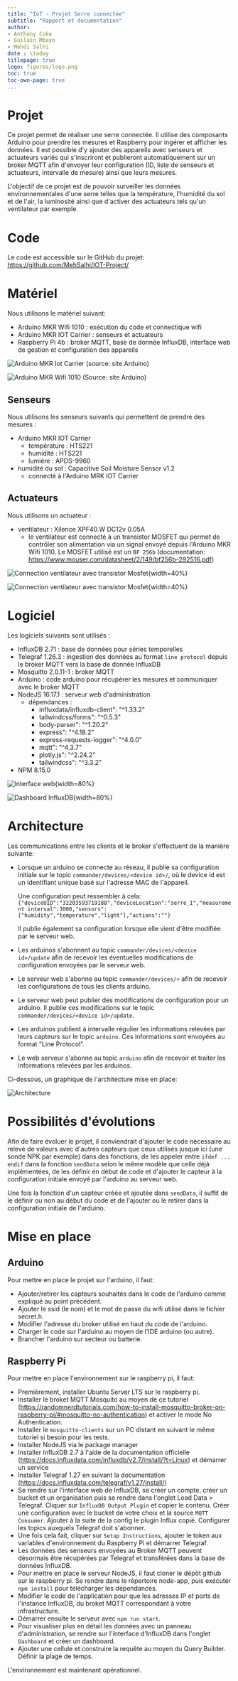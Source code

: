 ```yaml
---
title: "IoT - Projet Serre connectée"
subtitle: "Rapport et documentation"
author: 
- Anthony Coke
- Guilain Mbayo
- Mehdi Salhi
date : \today
titlepage: true
logo: figures/logo.png
toc: true
toc-own-page: true
...
```


# Projet

Ce projet permet de réaliser une serre connectée. Il utilise des composants
Arduino pour prendre les mesures et Raspberry pour ingérer et afficher les
données. Il est possible d'y ajouter des appareils avec senseurs et actuateurs
variés qui s'inscriront et publieront automatiquement sur un broker MQTT afin
d'envoyer leur configuration (ID, liste de senseurs et actuateurs, intervalle de
mesure) ainsi que leurs mesures.

L'objectif de ce projet est de pouvoir surveiller les données environnementales
d'une serre telles que la température, l'humidité du sol et de l'air, la
luminosité ainsi que d'activer des actuateurs tels qu'un ventilateur par
exemple.

# Code

Le code est accessible sur le GitHub du projet: <https://github.com/MehSalhi/IOT-Project/>

# Matériel

Nous utilisons le matériel suivant: 

- Arduino MKR Wifi 1010 : exécution du code et connectique wifi
- Arduino MKR IOT Carrier : senseurs et actuateurs
- Raspberry Pi 4b : broker MQTT, base de donnée InfluxDB, interface web de
  gestion et configuration des appareils

![Arduino MKR Iot Carrier (source: site Arduino)](figures/mkr_iot_carrier_plant.png)

![Arduino MKR Wifi 1010 (Source: site Arduino)](figures/ard_mkr_1010.png)



## Senseurs

Nous utilisons les senseurs suivants qui permettent de prendre des mesures :

- Arduino MKR IOT Carrier
    - température : HTS221
    - humidité : HTS221
    - lumière : APDS-9960
- humidité du sol : Capacitive Soil Moisture Sensor v1.2
    - connecté à l'Arduino MRK IOT Carrier


## Actuateurs

Nous utilisons un actuateur : 

- ventilateur : Xilence XPF40.W DC12v 0.05A
    - le ventilateur est connecté à un transistor MOSFET qui permet de contrôler
      son alimentation via un signal envoyé depuis l'Arduino MKR Wifi 1010. Le
      MOSFET utilisé est un `BF 256b` (documentation: <https://www.mouser.com/datasheet/2/149/bf256b-292516.pdf>)

![Connection ventilateur avec transistor Mosfet](figures/iot_fan_sch.png){width=40%}

![Connection ventilateur avec transistor Mosfet](figures/iot_fan.png){width=40%}

# Logiciel

Les logiciels suivants sont utilisés :

- InfluxDB 2.71 : base de données pour séries temporelles
- Telegraf 1.26.3 : ingestion des données au format `line protocol` depuis le 
    broker MQTT vers la base de
  donnée InfluxDB
- Mosquitto 2.0.11-1 : broker MQTT
- Arduino : code arduino pour récupérer les mesures et communiquer avec le
  broker MQTT
- NodeJS 16.17.1 : serveur web d'administration
    - dépendances :
        - influxdata/influxdb-client": "^1.33.2"
        - tailwindcss/forms": "^0.5.3"
        - body-parser": "^1.20.2"
        - express": "^4.18.2"
        - express-requests-logger": "^4.0.0"
        - mqtt": "^4.3.7"
        - plotly.js": "^2.24.2"
        - tailwindcss": "^3.3.2"
- NPM 8.15.0


![Interface web](figures/web_gui.png){width=80%}

![Dashboard InfluxDB](figures/data_influxdb.png){width=80%}

# Architecture

Les communications entre les clients et le broker s'effectuent de la manière
suivante:

- Lorsque un arduino se connecte au réseau, il publie sa configuration initiale
  sur le topic `commander/devices/<device id>/`, où le device id est un
  identifiant unique basé sur l'adresse MAC de l'appareil. 

  Une configuration peut ressembler à cela:
  `{"deviceUID":"32203593719188","deviceLocation":"serre_1","measurement
  interval":3000,"sensors":["humidity","temperature","light"],"actions":""}`

  Il publie également sa configuration lorsque elle vient d'être modifiée par le
  serveur web.

- Les arduinos s'abonnent au topic `commander/devices/<device id>/update` afin de
  recevoir les éventuelles modifications de configuration envoyées par le
  serveur web.

- Le serveur web s'abonne au topic `commander/devices/+` afin de recevoir les
  configurations de tous les clients arduino.

- Le serveur web peut publier des modifications de configuration pour un arduino.
  Il publie ces modifications sur le topic `commander/devices/<device
  id>/update`.

- Les arduinos publient à intervalle régulier les informations relevées par leurs
  capteurs sur le topic `arduino`. Ces informations sont envoyées au format
  "Line Protocol".

- Le web serveur s'abonne au topic `arduino` afin de recevoir et traiter les
  informations relevées par les arduinos.

Ci-dessous, un graphique de l'architecture mise en place:

![Architecture](figures/IOT_arch.drawio.png)

# Possibilités d'évolutions

Afin de faire évoluer le projet, il conviendrait
d'ajouter le code nécessaire au relevé de valeurs avec d'autres capteurs que
ceux utilisés jusque ici (une sonde NPK par exemple) dans des fonctions, de les 
appeler entre `ifdef ... endif` dans la fonction `sendData` selon le même modèle 
que celle déjà implémentées, de les définir en début de code et d'ajouter le 
capteur à la configuration initiale envoyé par l'arduino au serveur web.

Une fois la fonction d'un capteur créée et ajoutée dans `sendData`, il suffit de le
définir ou non au début du code et de l'ajouter ou le retirer dans la
configuration initiale de l'arduino.

# Mise en place

## Arduino

Pour mettre en place le projet sur l'arduino, il faut:

- Ajouter/retirer les capteurs souhaités dans le code de l'arduino comme
  expliqué au point précédent.
- Ajouter le ssid (le nom) et le mot de passe du wifi utilisé dans le fichier
  secret.h.
- Modifier l'adresse du broker utilisé en haut du code de l'arduino.
- Charger le code sur l'arduino au moyen de l'IDE arduino (ou autre).
- Brancher l'arduino sur secteur ou batterie.

## Raspberry Pi

Pour mettre en place l'environnement sur le raspberry pi, il faut: 

- Premièrement, installer Ubuntu Server LTS sur le raspberry pi.
- Installer le broket MQTT Mosquito au moyen de ce tutoriel (https://randomnerdtutorials.com/how-to-install-mosquitto-broker-on-raspberry-pi/#mosquitto-no-authentication) 
et activer le mode No Authentication.
- Installer le `mosquitto-clients` sur un PC distant en suivant le même tutoriel si besoin pour les tests.
- Installer NodeJS via le package manager
- Installer InfluxDB 2.7 à l'aide de la documentation officielle (https://docs.influxdata.com/influxdb/v2.7/install/?t=Linux) et démarrer un service
- Installer Telegraf 1.27 en suivant la documentation (https://docs.influxdata.com/telegraf/v1.27/install/)
- Se rendre sur l'interface web de InfluxDB, se créer un compte, créer un bucket et un organisation puis se rendre dans l'onglet Load Data > Telegraf. Cliquer sur 
  `InfluxDB Output Plugin` et copier le contenu. Créer une configuration avec le bucket de votre choix et la source `MQTT Consumer`. Ajouter à la suite de la config le plugin Influx copié.
  Configurer les topics auxquels Telegraf doit s'abonner.
- Une fois cela fait, cliquer sur `Setup Instructions`, ajouter le token aux variables d'environnement du Raspberry Pi et démarrer Telegraf.
- Les données des senseurs envoyées au Broker MQTT peuvent désormais être récupérées par Telegraf et transférées dans la base de données InfluxDB.
- Pour mettre en place le serveur NodeJS, il faut cloner le dépôt github sur le raspberry pi. Se rendre dans le répertoire node-app, puis exécuter `npm install` pour télécharger les
dépendances.
- Modifier le code de l'application pour que les adresses IP et ports de l'instance InfluxDB, du broket MQTT correspondant à votre infrastructure.
- Démarrer ensuite le serveur avec `npm run start`.
- Pour visualiser plus en détail les données avec un panneau d'administration, se rendre sur l'interface d'InfluxDB dans l'onglet `Dashboard` et créer un dashboard.
- Ajouter une cellule et construire la requête au moyen du Query Builder. Définir la plage de temps.

L'environnement est maintenant opérationnel.
